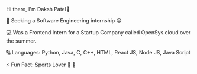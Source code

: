 Hi there,
I'm Daksh Patel🫡



👀 Seeking a Software Engineering internship 😁

💻 Was a Frontend Intern for a Startup Company called OpenSys.cloud over the summer.

🔠 Languages: Python, Java, C, C++, HTML, React JS, Node JS, Java Script

⚡️ Fun Fact: Sports Lover 🏀 🏈

<!--
**Daksh1454/Daksh1454** is a ✨ _special_ ✨ repository because its `README.md` (this file) appears on your GitHub profile.

Here are some ideas to get you started:

- 🔭 I’m currently working on ...
- 🌱 I’m currently learning ...
- 👯 I’m looking to collaborate on ...
- 🤔 I’m looking for help with ...
- 💬 Ask me about ...
- 📫 How to reach me: ...
- 😄 Pronouns: ...
- ⚡ Fun fact: ...
-->
